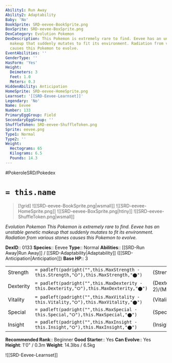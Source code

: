 ```yaml
---
Ability1: Run Away
Ability2: Adaptability
Baby: 'No'
BookSprite: SRD-eevee-BookSprite.png
BoxSprite: SRD-eevee-BoxSprite.png
DexCategory: Evolution Pokemon
DexDescription: This Pokemon is extremely rare to find. Eevee has an unstable genetic
  makeup that suddenly mutates to fit its environment. Radiation from various stones
  causes this Pokemon to evolve.
EventAbilities: ''
GenderType: ''
HasForm: 'Yes'
Height:
  Deimeters: 3
  Feet: 1.0
  Meters: 0.3
HiddenAbility: Anticipation
HomeSprite: SRD-eevee-HomeSprite.png
Learnset: '[[SRD-Eevee-Learnset]]'
Legendary: 'No'
Name: Eevee
Number: 133
PrimaryEggGroup: Field
SecondaryEggGroup: ''
ShuffleToken: SRD-eevee-ShuffleToken.png
Sprite: eevee.png
Type1: Normal
Type2: ''
Weight:
  Hectograms: 65
  Kilograms: 6.5
  Pounds: 14.3
---
```


#PokeroleSRD/Pokedex

# `= this.name`

> [!grid]
> ![[SRD-eevee-BookSprite.png|wsmall]]
> ![[SRD-eevee-HomeSprite.png]]
> ![[SRD-eevee-BoxSprite.png|htiny]]
> ![[SRD-eevee-ShuffleToken.png|wsmall]]


*Evolution Pokemon*
*This Pokemon is extremely rare to find. Eevee has an unstable genetic makeup that suddenly mutates to fit its environment. Radiation from various stones causes this Pokemon to evolve.*

**DexID**:: 0133
**Species**:: Eevee
**Type**:: Normal
**Abilities**:: [[SRD-Run Away|Run Away]] / [[SRD-Adaptability|Adaptability]] ([[SRD-Anticipation|Anticipation]])
**Base HP**:: 3

|           |                                                                                        |                                          |
| --------- | -------------------------------------------------------------------------------------- | ---------------------------------------- |
| Strength  | `= padleft(padright("",this.MaxStrength - this.Strength,"⭘"),this.MaxStrength,"⬤")`    | (Strength::2)/(MaxStrength::4)   |
| Dexterity | `= padleft(padright("",this.MaxDexterity - this.Dexterity,"⭘"),this.MaxDexterity,"⬤")` | (Dexterity:: 2)/(MaxDexterity::4) |
| Vitality  | `= padleft(padright("",this.MaxVitality - this.Vitality,"⭘"),this.MaxVitality,"⬤")`    | (Vitality::2)/(MaxVitality::4)   |
| Special   | `= padleft(padright("",this.MaxSpecial - this.Special,"⭘"),this.MaxSpecial,"⬤")`       | (Special::2)/(MaxSpecial::4)     |
| Insight   | `= padleft(padright("",this.MaxInsight - this.Insight,"⭘"),this.MaxInsight,"⬤")`       | (Insight::2)/(MaxInsight::4)     |


**Recommended Rank**:: Beginner
**Good Starter**:: Yes
**Can Evolve**:: Yes
**Height**: 1'0" / 0.3m
**Weight**: 14.3lbs / 6.5kg

![[SRD-Eevee-Learnset]]